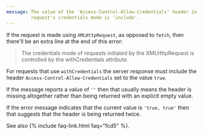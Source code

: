 ```yaml
---
message: The value of the 'Access-Control-Allow-Credentials' header in the response is '' which must be 'true' when the
         request's credentials mode is 'include'.
---
```


If the request is made using `XMLHttpRequest`, as opposed to `fetch`, then there'll be an extra line at the end of this
error:

<blockquote class="error">
  The credentials mode of requests initiated by the XMLHttpRequest is controlled by the withCredentials attribute.
</blockquote>

For requests that use `withCredentials` the server response must include the header `Access-Control-Allow-Credentials`
set to the value `true`.

If the message reports a value of `''` then that usually means the header is missing altogether rather than being
returned with an explicit empty value.

If the error message indicates that the current value is `'true, true'` then that suggests that the header is being
returned twice.

See also {% include faq-link.html faq="fcd5" %}.
